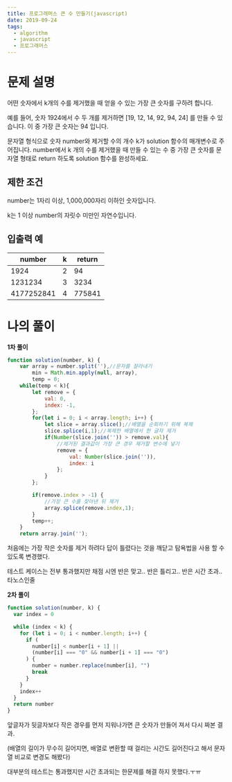 ```yaml
---
title: 프로그래머스 큰 수 만들기(javascript)
date: 2019-09-24
tags:
  - algorithm
  - javascript
  - 프로그래머스
---
```


# 문제 설명

어떤 숫자에서 k개의 수를 제거했을 때 얻을 수 있는 가장 큰 숫자를 구하려 합니다.

예를 들어, 숫자 1924에서 수 두 개를 제거하면 [19, 12, 14, 92, 94, 24] 를 만들 수 있습니다. 이 중 가장 큰 숫자는 94 입니다.

문자열 형식으로 숫자 number와 제거할 수의 개수 k가 solution 함수의 매개변수로 주어집니다. number에서 k 개의 수를 제거했을 때 만들 수 있는 수 중 가장 큰 숫자를 문자열 형태로 return 하도록 solution 함수를 완성하세요.

## 제한 조건

number는 1자리 이상, 1,000,000자리 이하인 숫자입니다.

k는 1 이상 number의 자릿수 미만인 자연수입니다.

## 입출력 예

| number     | k   | return |
| ---------- | --- | ------ |
| 1924       | 2   | 94     |
| 1231234    | 3   | 3234   |
| 4177252841 | 4   | 775841 |

# 나의 풀이

**1차 풀이**

```javascript
function solution(number, k) {
    var array = number.split(''),//문자를 잘라내기
        min = Math.min.apply(null, array),
        temp = 0;
    while(temp < k){
        let remove = {
            val: 0,
            index: -1,
        };
        for(let i = 0; i < array.length; i++) {
            let slice = array.slice();//배열을 순회하기 위해 복제
            slice.splice(i,1);//복제한 배열에서 한 글자 제거
            if(Number(slice.join('')) > remove.val){
                //제거된 결과값이 가장 큰 경우 제거할 변수에 넣기
                remove = {
                    val: Number(slice.join('')),
                    index: i
                };
            }
        };

        if(remove.index > -1) {
            //가장 큰 수를 찾아낸 뒤 제거
            array.splice(remove.index,1);
        }
        temp++;
    }
    return array.join('');
```

처음에는 가장 작은 숫자를 제거 하려다 답이 틀렸다는 것을 깨닫고 탐욕법을 사용 할 수 있도록 변경했다.

테스트 케이스는 전부 통과했지만 채점 시엔 반은 맞고.. 반은 틀리고.. 반은 시간 초과.. 타노스인줄

**2차 풀이**

```javascript
function solution(number, k) {
  var index = 0

  while (index < k) {
    for (let i = 0; i < number.length; i++) {
      if (
        number[i] < number[i + 1] ||
        (number[i] === "0" && number[i + 1] === "0")
      ) {
        number = number.replace(number[i], "")
        break
      }
    }
    index++
  }
  return number
}
```

앞글자가 뒷글자보다 작은 경우를 먼저 지워나가면 큰 숫자가 만들어 져서 다시 짜본 결과.

(배열의 길이가 무수히 길어지면, 배열로 변환할 때 걸리는 시간도 길어진다고 해서 문자열 비교로 변경도 해봤다)

대부분의 테스트는 통과했지만 시간 초과되는 한문제를 해결 하지 못했다.ㅜㅠ
